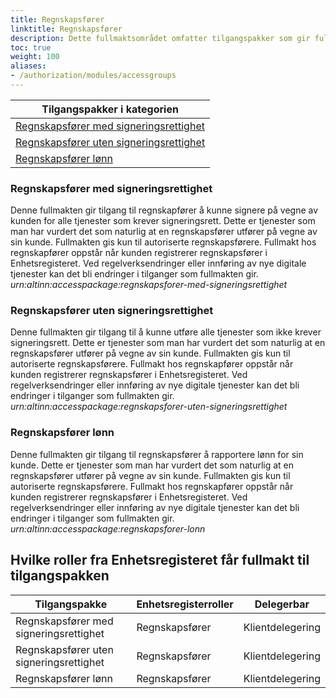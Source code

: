 ```yaml
---
title: Regnskapsfører
linktitle: Regnskapsfører
description: Dette fullmaktsområdet omfatter tilgangspakker som gir fullmakter til tjenester og ressurser som er aktuelle for regnskapsfører å benytte på vegne av kunder. Ved regelverksendringer eller innføring av nye digitale tjenester kan det bli endringer i tilganger som fullmaktene gir.
toc: true
weight: 100
aliases:
- /authorization/modules/accessgroups
---
```


|**Tilgangspakker i kategorien**|
|---|
|[Regnskapsfører med signeringsrettighet](https://docs.altinn.studio/authorization/what-do-you-get/accessgroups/accessgroups/regnskapsforer/#regnskapsfører-med-signeringsrettighet)|
|[Regnskapsfører uten signeringsrettighet](https://docs.altinn.studio/authorization/what-do-you-get/accessgroups/accessgroups/regnskapsforer/#regnskapsfører-uten-signeringsrettighet)|
|[Regnskapsfører lønn](https://docs.altinn.studio/authorization/what-do-you-get/accessgroups/accessgroups/regnskapsforer/#regnskapsfører-lønn)|


### Regnskapsfører med signeringsrettighet
Denne fullmakten gir tilgang til regnskapfører å kunne signere på vegne av kunden for alle tjenester som krever signeringsrett. Dette er tjenester som man har vurdert det som naturlig at en regnskapsfører utfører på vegne av sin kunde. Fullmakten gis kun til autoriserte regnskapsførere. Fullmakt hos regnskapfører oppstår når kunden registrerer regnskapsfører i Enhetsregisteret. Ved regelverksendringer eller innføring av nye digitale tjenester kan det bli endringer i tilganger som fullmakten gir.  
*urn:altinn:accesspackage:regnskapsforer-med-signeringsrettighet*

### Regnskapsfører uten signeringsrettighet
Denne fullmakten gir tilgang til å kunne utføre alle tjenester som ikke krever signeringsrett. Dette er tjenester som man har vurdert det som naturlig at en regnskapsfører utfører på vegne av sin kunde. Fullmakten gis kun til autoriserte regnskapsførere. Fullmakt hos regnskapfører oppstår når kunden registrerer regnskapsfører i Enhetsregisteret. Ved regelverksendringer eller innføring av nye digitale tjenester kan det bli endringer i tilganger som fullmakten gir.  
*urn:altinn:accesspackage:regnskapsforer-uten-signeringsrettighet*

### Regnskapsfører lønn
Denne fullmakten gir tilgang til regnskapsfører å rapportere lønn for sin kunde. Dette er tjenester som man har vurdert det som naturlig at en regnskapsfører utfører på vegne av sin kunde. Fullmakten gis kun til autoriserte regnskapsførere. Fullmakt hos regnskapfører oppstår når kunden registrerer regnskapsfører i Enhetsregisteret. Ved regelverksendringer eller innføring av nye digitale tjenester kan det bli endringer i tilganger som fullmakten gir.  
*urn:altinn:accesspackage:regnskapsforer-lonn*

## Hvilke roller fra Enhetsregisteret får fullmakt til tilgangspakken
|**Tilgangspakke**|**Enhetsregisterroller**|**Delegerbar**|
|---|---|---|
|Regnskapsfører med signeringsrettighet|Regnskapsfører|Klientdelegering|
|Regnskapsfører uten signeringsrettighet|Regnskapsfører|Klientdelegering|
|Regnskapsfører lønn|Regnskapsfører|Klientdelegering|
